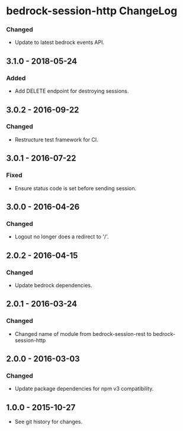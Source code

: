 # bedrock-session-http ChangeLog

### Changed
- Update to latest bedrock events API.

## 3.1.0 - 2018-05-24

### Added
- Add DELETE endpoint for destroying sessions.

## 3.0.2 - 2016-09-22

### Changed
- Restructure test framework for CI.

## 3.0.1 - 2016-07-22

### Fixed
- Ensure status code is set before sending session.

## 3.0.0 - 2016-04-26

### Changed
- Logout no longer does a redirect to '/'.

## 2.0.2 - 2016-04-15

### Changed
- Update bedrock dependencies.

## 2.0.1 - 2016-03-24

### Changed
- Changed name of module from bedrock-session-rest to bedrock-session-http

## 2.0.0 - 2016-03-03

### Changed
- Update package dependencies for npm v3 compatibility.

## 1.0.0 - 2015-10-27

- See git history for changes.
